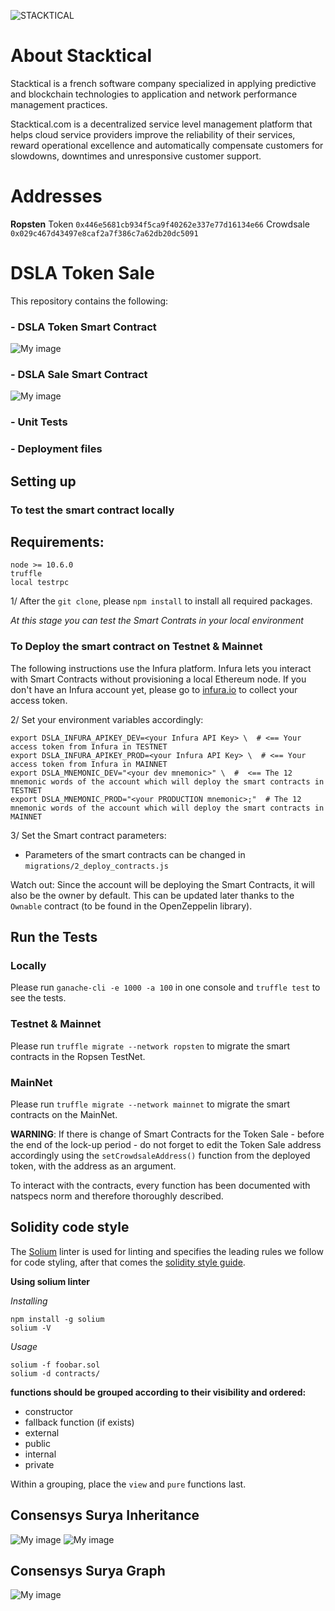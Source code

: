 ![STACKTICAL](https://storage.googleapis.com/stacktical-public/stacktical_logo-large_transparent_dark_text.png)
# About Stacktical

Stacktical is a french software company specialized in applying predictive and blockchain technologies to application and network performance management practices.

Stacktical.com is a decentralized service level management platform that helps cloud service providers improve the reliability of their services, reward operational excellence and automatically compensate customers for slowdowns, downtimes and unresponsive customer support.

# Addresses

**Ropsten**
Token `0x446e5681cb934f5ca9f40262e337e77d16134e66`
Crowdsale `0x029c467d43497e8caf2a7f386c7a62db20dc5091`

# DSLA Token Sale

This repository contains the following:

### - DSLA Token Smart Contract
![My image](https://github.com/Stacktical/stacktical-token-sales/blob/surya-graph/contracts/DSLA/Token-describe.png)

### - DSLA Sale Smart Contract
![My image](https://github.com/Stacktical/stacktical-token-sales/blob/surya-graph/contracts/Crowdsale/Sale-describe.png)

### - Unit Tests
### - Deployment files

## Setting up

### To test the smart contract locally

## Requirements:

```
node >= 10.6.0
truffle
local testrpc
```

1/ After the `git clone`, please `npm install` to install all required packages.

*At this stage you can test the Smart Contrats in your local environment*

### To Deploy the smart contract on Testnet & Mainnet

The following instructions use the Infura platform. Infura lets you interact with Smart Contracts without provisioning a local Ethereum node. If you don't have an Infura account yet, please go to [infura.io](https://infura.io) to collect your access token.

2/ Set your environment variables accordingly:

```
export DSLA_INFURA_APIKEY_DEV=<your Infura API Key> \  # <== Your access token from Infura in TESTNET
export DSLA_INFURA_APIKEY_PROD=<your Infura API Key> \  # <== Your access token from Infura in MAINNET
export DSLA_MNEMONIC_DEV="<your dev mnemonic>" \  #  <== The 12 mnemonic words of the account which will deploy the smart contracts in TESTNET
export DSLA_MNEMONIC_PROD="<your PRODUCTION mnemonic>;"  # The 12 mnemonic words of the account which will deploy the smart contracts in MAINNET
```

3/ Set the Smart contract parameters:

* Parameters of the smart contracts can be changed in `migrations/2_deploy_contracts.js`

Watch out: Since the account will be deploying the Smart Contracts, it will also be the owner by default. This can be updated later thanks to the `Ownable` contract (to be found in the OpenZeppelin library).

## Run the Tests

### Locally

Please run `ganache-cli -e 1000 -a 100` in one console and `truffle test` to see the tests.

### Testnet & Mainnet

Please run `truffle migrate --network ropsten` to migrate the smart contracts in the Ropsen TestNet.

### MainNet

Please run `truffle migrate --network mainnet` to migrate the smart contracts on the MainNet.

**WARNING**: If there is change of Smart Contracts for the Token Sale - before the end of the lock-up period - do not forget to edit the Token Sale address accordingly using the `setCrowdsaleAddress()` function from the deployed token, with the address as an argument.

To interact with the contracts, every function has been documented with natspecs norm and therefore thoroughly described.

## Solidity code style

The [Solium](https://github.com/duaraghav8/Solium/) linter is used for linting and specifies the leading rules we follow for code styling, after that comes the [solidity style guide](https://solidity.readthedocs.io/en/v0.4.24/style-guide.html).

**Using solium linter**

*Installing*
```
npm install -g solium
solium -V
```

*Usage*
```
solium -f foobar.sol
solium -d contracts/

```

**functions should be grouped according to their visibility and ordered:**

* constructor
* fallback function (if exists)
* external
* public
* internal
* private

Within a grouping, place the `view` and `pure` functions last.

## Consensys Surya Inheritance

![My image](https://github.com/Stacktical/stacktical-token-sales/blob/surya-graph/contracts/Crowdsale/DSLACrowdsale.png)
![My image](https://github.com/Stacktical/stacktical-token-sales/blob/surya-graph/contracts/DSLA/DSLA.png)

## Consensys Surya Graph

![My image](https://github.com/Stacktical/stacktical-token-sales/blob/surya-graph/MyContract.png)
